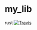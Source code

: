 # my_lib
rust
[![Travis](https://img.shields.io/badge/CSDN-阿钟-brightgreen.svg)](http://blog.csdn.net/a_zhon)

